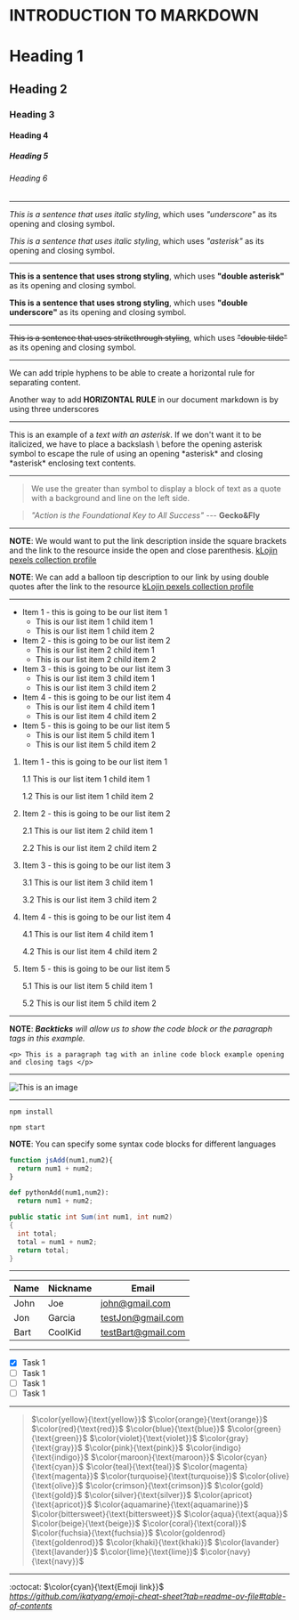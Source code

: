 # INTRODUCTION TO MARKDOWN

<!--HEADING-->
# Heading 1

## Heading 2

### Heading 3

#### Heading 4

##### Heading 5

###### Heading 6

---

<!--Italics-->

_This is a sentence that uses italic styling_, which uses _"underscore"_ as its opening and closing symbol.

*This is a sentence that uses italic styling*, which uses *"asterisk"* as its opening and closing symbol.

---

<!--Strong-->

**This is a sentence that uses strong styling**, which uses **"double asterisk"** as its opening and closing symbol.

__This is a sentence that uses strong styling__, which uses __"double underscore"__ as its opening and closing symbol.

---

<!--Strikethrough-->

~~This is a sentence that uses strikethrough styling~~, which uses ~~"double tilde"~~ as its opening and closing symbol.

---
<!--Horizontal Rule-->

We can add triple hyphens to be able to create a horizontal rule for separating content.

Another way to add __HORIZONTAL RULE__ in our document markdown is by using three underscores
___

<!--Escape Character Rule using Backslash-->

This is an example of a *text with an asterisk*. If we don't want it to be italicized, we have to place a backslash \ before the opening asterisk symbol to escape the rule of using an opening \*asterisk* and closing \*asterisk* enclosing text contents.

---

<!--Blockquote Rule-->

> We use the greater than symbol to display a block of text as a quote with a background and line on the left side.

> *"Action is the Foundational Key to All Success"* --- __Gecko&Fly__

---

<!--Link Rule-->

**NOTE**: We would want to put the link description inside the square brackets and the link to the resource inside the open and close parenthesis.
[kLojin pexels collection profile](https://www.pexels.com/@klo-jin-528825507/)

__NOTE__: We can add a balloon tip description to our link by using double quotes after the link to the resource 
[kLojin pexels collection profile](https://www.pexels.com/@klo-jin-528825507/ "This is kLojin's pexels photo collection")

---

<!--List item rules-->

<!--UNORDERED LISTS-->

* Item 1 - this is going to be our list item 1
  *  This is our list item 1 child item 1
  *  This is our list item 1 child item 2
* Item 2 - this is going to be our list item 2
  *  This is our list item 2 child item 1
  *  This is our list item 2 child item 2
* Item 3 - this is going to be our list item 3
  *  This is our list item 3 child item 1
  *  This is our list item 3 child item 2
* Item 4 - this is going to be our list item 4
  *  This is our list item 4 child item 1
  *  This is our list item 4 child item 2
* Item 5 - this is going to be our list item 5
  *  This is our list item 5 child item 1
  *  This is our list item 5 child item 2

<!--ORDERED LIST-->

1. Item 1 - this is going to be our list item 1
   
    1.1  This is our list item 1 child item 1
  
    1.2  This is our list item 1 child item 2

3. Item 2 - this is going to be our list item 2
   
    2.1  This is our list item 2 child item 1
  
    2.2  This is our list item 2 child item 2

3. Item 3 - this is going to be our list item 3

    3.1  This is our list item 3 child item 1
  
    3.2  This is our list item 3 child item 2

4. Item 4 - this is going to be our list item 4

    4.1  This is our list item 4 child item 1
  
    4.2  This is our list item 4 child item 2

5. Item 5 - this is going to be our list item 5

    5.1  This is our list item 5 child item 1
  
    5.2  This is our list item 5 child item 2

---

<!---Code Block Inline Example Rule-->

**NOTE**: *__Backticks__ will allow us to show the code block or the paragraph tags in this example.*

`<p> This is a paragraph tag with an inline code block example opening and closing tags </p>`

---

<!--IMAGE rule-->

![This is an image](https://images.pexels.com/photos/17925642/pexels-photo-17925642.jpeg?auto=compress&cs=tinysrgb&w=1260&h=750&dpr=1 "Link to a coastal beach image")

---

<!--GITHUB FLAVOR SET OF CODE BLOCK-->

<!--CODE BLOCKS FOR GITHUB DOCUMENTATION-->

```install npm
npm install

npm start
```

**NOTE**: You can specify some syntax code blocks for different languages

```javascript
function jsAdd(num1,num2){
  return num1 + num2;
}
```

```python
def pythonAdd(num1,num2):
  return num1 + num2;
```
```c#
public static int Sum(int num1, int num2)
{
  int total;
  total = num1 + num2;
  return total;
}
```

---

<!--Table rules-->

| Name | Nickname | Email            |
|------|----------|------------------|
|John  |Joe       |john@gmail.com    |
|Jon   |Garcia    |testJon@gmail.com |
|Bart  |CoolKid   |testBart@gmail.com|

---

<!--Tasks List-->

* [x] Task 1
* [ ] Task 1
* [ ] Task 1
* [ ] Task 1

---

<!--Changeing font colors-->
> $\color{yellow}{\text{yellow}}$
$\color{orange}{\text{orange}}$
$\color{red}{\text{red}}$
$\color{blue}{\text{blue}}$
$\color{green}{\text{green}}$
$\color{violet}{\text{violet}}$
$\color{gray}{\text{gray}}$
$\color{pink}{\text{pink}}$
$\color{indigo}{\text{indigo}}$
$\color{maroon}{\text{maroon}}$
$\color{cyan}{\text{cyan}}$
$\color{teal}{\text{teal}}$
$\color{magenta}{\text{magenta}}$
$\color{turquoise}{\text{turquoise}}$
$\color{olive}{\text{olive}}$
$\color{crimson}{\text{crimson}}$
$\color{gold}{\text{gold}}$
$\color{silver}{\text{silver}}$
$\color{apricot}{\text{apricot}}$
$\color{aquamarine}{\text{aquamarine}}$
$\color{bittersweet}{\text{bittersweet}}$
$\color{aqua}{\text{aqua}}$
$\color{beige}{\text{beige}}$
$\color{coral}{\text{coral}}$
$\color{fuchsia}{\text{fuchsia}}$
$\color{goldenrod}{\text{goldenrod}}$
$\color{khaki}{\text{khaki}}$
$\color{lavander}{\text{lavander}}$
$\color{lime}{\text{lime}}$
$\color{navy}{\text{navy}}$

---

:octocat: $\color{cyan}{\text{Emoji link}}$ _https://github.com/ikatyang/emoji-cheat-sheet?tab=readme-ov-file#table-of-contents_
